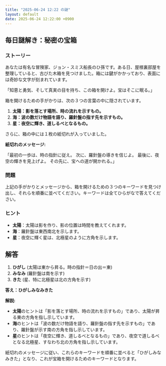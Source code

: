 ```yaml
---
title: "2025-06-24 12:22 の謎"
layout: default
date: 2025-06-24 12:22:00 +0900
---
```

## 毎日謎解き：秘密の宝箱

### ストーリー

あなたは有名な冒険家、ジョン・スミス船長のひ孫です。ある日、屋根裏部屋を整理していると、古びた木箱を見つけました。箱には鍵がかかっており、表面には奇妙な文字が刻まれています。

「知恵と勇気、そして真実の目を持ち、この箱を開けよ。宝はそこに眠る。」

箱を開けるための手がかりは、次の３つの言葉の中に隠されています。

1.  **太陽：影を落とす場所、時の流れを示すもの。**
2.  **海：波の数だけ物語を語り、羅針盤の指す先を示すもの。**
3.  **星：夜空に輝き、道しるべとなるもの。**

さらに、箱の中には１枚の紙切れが入っていました。

**紙切れのメッセージ:**

「最初の一歩は、時の指針に従え。
次に、羅針盤の導きを信じよ。
最後に、夜空の輝きを見上げよ。
その先に、宝への道が開かれる。」

### 問題

上記の手がかりとメッセージから、箱を開けるための３つのキーワードを見つけ出し、それらを順番に並べてください。キーワードは全てひらがなで答えてください。

### ヒント

*   **太陽**：太陽は影を作り、影の位置は時間を教えてくれます。
*   **海**：羅針盤は東西南北を示します。
*   **星**：夜空に輝く星は、北極星のように方角を示します。

## 解答

1.  **ひがし** (太陽は東から昇る。時の指針＝日の出＝東)
2.  **みなみ** (羅針盤は南を示す)
3.  **きた** (星、特に北極星は北の方角を示す)

**答え：ひがしみなみきた**

**解説:**

*   **太陽**のヒントは「影を落とす場所、時の流れを示すもの」であり、太陽が昇る東の方角を指し示しています。
*   **海**のヒントは「波の数だけ物語を語り、羅針盤の指す先を示すもの」であり、羅針盤が示す南の方角を指し示しています。
*   **星**のヒントは「夜空に輝き、道しるべとなるもの」であり、夜空で道しるべとなる北極星、すなわち北の方角を指し示しています。

紙切れのメッセージに従い、これらのキーワードを順番に並べると「ひがしみなみきた」となり、これが宝箱を開けるためのキーワードとなります。
